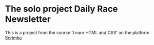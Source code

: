 # The solo project Daily Race Newsletter
This is a project from the course 'Learn HTML and CSS' on the platform [Scrimba](https://v2.scrimba.com/learn-html-and-css-c0p)

